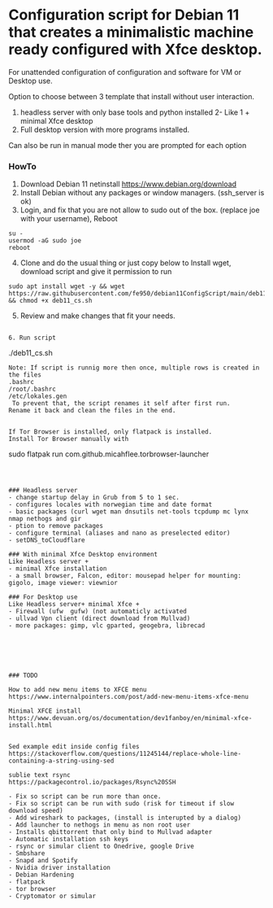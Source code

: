 #  Configuration script for Debian 11 that creates a minimalistic machine ready configured with Xfce desktop.
For unattended configuration of configuration and software for  VM or Desktop use.

Option to choose between 3 template that install without user interaction.

1. headless server with only base tools and python installed
2- Like 1 + minimal Xfce desktop 
3. Full desktop version with more programs installed.

Can also be run in manual mode ther you are prompted for each option 



### HowTo
 1. Download Debian 11 netinstall https://www.debian.org/download 
 2. Install Debian without any packages or window managers. (ssh_server is ok)
 3. Login, and fix that you are not allow to sudo out of the box. (replace joe with your username), Reboot
```
su -
usermod -aG sudo joe
reboot
```

4. Clone and do the usual thing or just copy below to Install wget, download script and give it permission to run
 ```
sudo apt install wget -y && wget https://raw.githubusercontent.com/fe950/debian11ConfigScript/main/deb11_cs.sh && chmod +x deb11_cs.sh
```
5. Review and make changes that fit your needs.
```

6. Run script
```
./deb11_cs.sh

```
Note: If script is runnig more then once, multiple rows is created in the files 
.bashrc
/root/.bashrc
/etc/lokales.gen
 To prevent that, the script renames it self after first run.
Rename it back and clean the files in the end.


If Tor Browser is installed, only flatpack is installed.
Install Tor Browser manually with 
 ```
sudo flatpak run com.github.micahflee.torbrowser-launcher
```



### Headless server
- change startup delay in Grub from 5 to 1 sec.
- configures locales with norwegian time and date format
- basic packages (curl wget man dnsutils net-tools tcpdump mc lynx nmap nethogs and gir
- ption to remove packages
- configure terminal (aliases and nano as preselected editor)
- setDNS_toCloudflare

### With minimal Xfce Desktop environment
Like Headless server +
- minimal Xfce installation
- a small browser, Falcon, editor: mousepad helper for mounting: gigolo, image viewer: viewnior

### For Desktop use
Like Headless server+ minimal Xfce +
- Firewall (ufw  gufw) (not automaticly activated
- ullvad Vpn client (direct download from Mullvad)
- more packages: gimp, vlc gparted, geogebra, librecad






### TODO 

How to add new menu items to XFCE menu
https://www.internalpointers.com/post/add-new-menu-items-xfce-menu

Minimal XFCE install
https://www.devuan.org/os/documentation/dev1fanboy/en/minimal-xfce-install.html


Sed example edit inside config files
https://stackoverflow.com/questions/11245144/replace-whole-line-containing-a-string-using-sed

sublie text rsync
https://packagecontrol.io/packages/Rsync%20SSH

- Fix so script can be run more than once. 
- Fix so script can be run with sudo (risk for timeout if slow download speed)
- Add wireshark to packages, (install is interupted by a dialog)
- Add launcher to nethogs in menu as non root user
- Installs qbittorrent that only bind to Mullvad adapter
- Automatic installation ssh keys
- rsync or simular client to Onedrive, google Drive
- Smbshare
- Snapd and Spotify
- Nvidia driver installation
- Debian Hardening
- flatpack
- tor browser
- Cryptomator or simular
